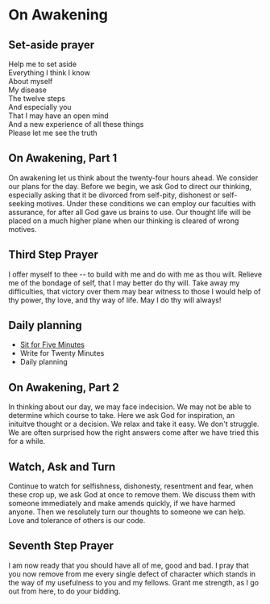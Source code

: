 # On Awakening
## Set-aside prayer
Help me to set aside  
Everything I think I know  
About myself  
My disease  
The twelve steps  
And especially you  
That I may have an open mind  
And a new experience of all these things  
Please let me see the truth
## On Awakening, Part 1
On awakening let us think about the twenty-four hours ahead. We consider our plans for the day. Before we begin, we ask God to direct our thinking, especially asking that it be divorced from self-pity, dishonest or self-seeking motives. Under these conditions we can employ our faculties with assurance, for after all God gave us brains to use. Our thought life will be placed on a much higher plane when our thinking is cleared of wrong motives.
## Third Step Prayer
I offer myself to thee -- to build with me and do with me as thou wilt. Relieve me of the bondage of self, that I may better do thy will. Take away my difficulties, that victory over them may bear witness to those I would help of thy power, thy love, and thy way of life. May I do thy will always!
## Daily planning
* [Sit for Five Minutes](https://www.sagemeditation.com/free-online-meditation-gong-timer/)
* Write for Twenty Minutes
* Daily planning

## On Awakening, Part 2
In thinking about our day, we may face indecision. We may not be able to determine which course to take. Here we ask God for inspiration, an inituitve thought or a decision. We relax and take it easy. We don't struggle. We are often surprised how the right answers come after we have tried this for a while.
## Watch, Ask and Turn
Continue to watch for selfishness, dishonesty, resentment and fear, when these crop up, we ask God at once to remove them. We discuss them with someone immediately and make amends quickly, if we have harmed anyone. Then we resolutely turn our thoughts to someone we can help. Love and tolerance of others is our code.
## Seventh Step Prayer
I am now ready that you should have all of me, good and bad. I pray that you now remove from me every single defect of character which stands in the way of my usefulness to you and my fellows. Grant me strength, as I go out from here, to do your bidding.
